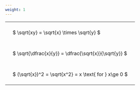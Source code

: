 ```yaml
---
weight: 1
---
```


<style type="text/css">
#T_6c349 th.col_heading {
  text-align: left;
  font-size: 1em;
}
#T_6c349 td {
  text-align: left;
  font-size: 1em;
  padding: 1.5em;
}
</style>
<table id="T_6c349">
  <thead>
  </thead>
  <tbody>
    <tr>
      <td id="T_6c349_row0_col0" class="data row0 col0" >$ \sqrt{xy} = \sqrt{x} \times \sqrt{y} $</td>
    </tr>
    <tr>
      <td id="T_6c349_row1_col0" class="data row1 col0" >$ \sqrt{\dfrac{x}{y}} = \dfrac{\sqrt{x}}{\sqrt{y}} $</td>
    </tr>
    <tr>
      <td id="T_6c349_row2_col0" class="data row2 col0" >$ (\sqrt{x})^2 = \sqrt{x^2} = x \text{ for } x\ge 0 $</td>
    </tr>
  </tbody>
</table>
